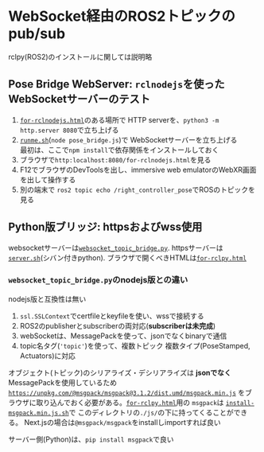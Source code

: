 # WebSocket経由のROS2トピックのpub/sub
rclpy(ROS2)のインストールに関しては説明略
## Pose Bridge WebServer: `rclnodejs`を使ったWebSocketサーバーのテスト

1. [`for-rclnodejs.html`](./for-rclnodejs.html)のある場所で
   HTTP serverを、`python3 -m http.server 8080`で立ち上げる
2. [`runme.sh`](./runme.sh)(`node pose_bridge.js`)で
   WebSocketサーバーを立ち上げる  
   最初は、ここで`npm install`で依存関係をインストールしておく
3. ブラウザで`http:localhost:8080/for-rclnodejs.html`を見る
4. F12でブラウザのDevToolsを出し、immersive web emulatorのWebXR画面を出して操作する
5. 別の端末で `ros2 topic echo /right_controller_pose`でROSのトピックを見る

## Python版ブリッジ: httpsおよびwss使用
websocketサーバーは[`websocket_topic_bridge.py`](
websocket_topic_bridge.py). 
httpsサーバーは[`server.sh`](server.sh)(シバン付きpython).
ブラウザで開くべきHTMLは[`for-rclpy.html`](for-rclpy.html)

### `websocket_topic_bridge.py`のnodejs版との違い

nodejs版と互換性は無い
1. `ssl.SSLContext`でcertfileとkeyfileを使い、wssで接続する
2. ROS2のpublisherとsubscriberの両対応(**subscriberは未完成**)
3. webSocketは、MessagePackを使って、jsonでなくbinaryで通信
4. topic名タグ(`'topic'`)を使って、複数トピック
   複数タイプ(PoseStamped, Actuators)に対応

オブジェクト(トピック)のシリアライズ・デシリアライズは
**jsonでなく**MessagePackを使用しているため
[`https://unpkg.com/@msgpack/msgpack@3.1.2/dist.umd/msgpack.min.js`](
https://unpkg.com/@msgpack/msgpack@3.1.2/dist.umd/msgpack.min.js)
をブラウザに取り込んでおく必要がある。[`for-rclpy.html`](for-rclpy.html)用の
`msgpack`は
[`install-msgpack.min.js.sh`](./install-msgpack.min.js.sh)で
このディレクトリの`./js/`の下に持ってくることができる。
Next.jsの場合は`@msgpack/msgpack`をinstallしimportすれば良い

サーバー側(Python)は、`pip install msgpack`で良い
